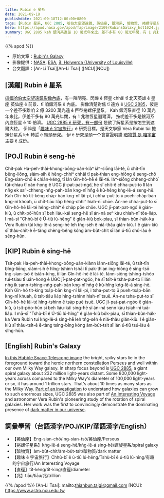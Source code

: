 ```yaml
---
title: Rubin ê 星系
date: 2021-09-18
publishdate: 2021-09-18T12:00:00+0800
tags: [Rubin 星系, UGC 2885, 哈伯太空望遠鏡, 英仙座, 銀河系, 暗物質, 捲螺仔星系]
hero: https://apod.nasa.gov/apod/fap/image/2109/RubinsGalaxy_hst1024.jpg
summary: UGC 2885 kah 銀河系直徑 10 萬光年來比，差不多有 80 萬光年闊，有 1 兆粒恆星遐爾濟。差不多是銀河系內底恆星 ê 10 倍濟。
---
```


{{% apod %}}

- 原始文章：[Rubin's Galaxy](https://apod.nasa.gov/apod/ap210918.html)
- 影像提供：[NASA](https://www.nasa.gov/), [ESA](https://www.spacetelescope.org/), [B. Holwerda (University of Louisville)](http://www.physics.louisville.edu/bholwerda/Welcome.html)
- 台文翻譯：[An-Li Tsai][An-Li Tsai] ([NCU][NCU])

## [漢羅] Rubin ê 星系
[這幅哈伯太空望遠鏡影像內底][In this Hubble Space Telescope image]，有一陣明亮、閃爍 ê 恆星 chhāi tī 北天英雄 ê 星座 英仙座 ê 前景、tī 咱銀河系 ê 內底。
影像清楚對焦 tī 遠方 ê [UGC 2885][UGC 2885]，彼是一个差不多離咱 2 億 3200 萬光遠 ê 巨型捲螺仔星系。
Kah 銀河系直徑 10 萬光年來比，伊差不多有 80 萬光年闊，有 1 兆粒恆星遐爾濟。
按呢差不多是銀河系內底恆星 ê 10 倍濟。
[UGC 2885 ê 研究，有一部份][Part of an investigation] 是欲了解星系是按怎生到遮爾大粒。
伊嘛是「[趣味 ê 宇宙旅行][An Interesting Voyage]」ê 研究目標，是天文學家 Vera Rubin tùi 捲螺仔星系 leh 轉踅 ê 領頭研究。
伊 ê 研究是頭一个會當證明講 [暗物質 是 咱宇宙][dark matter in our universe] 主要 ê 成份。

## [POJ] Rubin ê seng-hē
Chit-pak Ha-peh-thài-khong-bōng-oán-kiàⁿ iáⁿ-siōng lāi-té, ū chi̍t-tīn bêng-liōng, siám-sih ê hêng-chhiⁿ chhāi tī pak-thian eng-hiông ê seng-chō Eng-sian-chō ê chiân-kéng, tī lán Gîn-hô-hē ê lāi-té.
Iáⁿ-siōng chheng-chhó͘ tùi-chiau tī oán-hong ê UGC jī-pat-pat-ngó͘, he sī chi̍t-ê chha-put-to lî lán nn̄g ek saⁿ-chheng-nn̄g-pah-bān kng-nî hn̄g ê kū-hêng kńg-lê-á seng-hē.
Kah Gîn-hô ti̍t-kèng cha̍p-bān kng-nî lâi-pí, i chha-put-to ū poeh-cha̍p-bān kng-nî khoah, ū chi̍t-tiāu lia̍p hêng-chhiⁿ hiah-nī chōe.
Án-ne chha-put-to sī Gîn-hô-hē lāi-té hêng-chhiⁿ ê cha̍p pōe chōe.
UGC jī-pat-pat-ngó͘ ê gián-kiù, ū chi̍t-pō͘-hūn sī beh liáu-kái seng-hē sī án-ná seⁿ kàu chiah-nī tōa-lia̍p.
I mā-sī "Chhù-bī ê Ú-tiū lú-hêng" ê gián-kiù bo̍k-piau, sī thian-bûn-ha̍k-ka Vera Rubin tùi kńg-lê-á seng-hē leh tńg-se̍h ê niá-thâu gián-kiù.
I ê gián-kiù sī thâu-chi̍t-ê ē-tàng chèng-bêng kóng àm-bu̍t-chit sī lán ú-tiū chú-iàu ê sêng-hūn.

## [KIP] Rubin ê sing-hē
Tsit-pak Ha-peh-thài-khong-bōng-uán-kiànn iánn-siōng lāi-té, ū tsi̍t-tīn bîng-liōng, siám-sih ê hîng-tshinn tshāi tī pak-thian ing-hiông ê sing-tsō Ing-sian-tsō ê tsiân-kíng, tī lán Gîn-hô-hē ê lāi-té.
Iánn-siōng tshing-tshóo tuì-tsiau tī uán-hong ê UGC jī-pat-pat-ngóo, he sī tsi̍t-ê tsha-put-to lî lán nn̄g ik sann-tshing-nn̄g-pah-bān kng-nî hn̄g ê kū-hîng kńg-lê-á sing-hē.
Kah Gîn-hô ti̍t-kìng tsa̍p-bān kng-nî lâi-pí, i tsha-put-to ū pueh-tsa̍p-bān kng-nî khuah, ū tsi̍t-tiāu lia̍p hîng-tshinn hiah-nī tsuē.
Án-ne tsha-put-to sī Gîn-hô-hē lāi-té hîng-tshinn ê tsa̍p puē tsuē.
UGC jī-pat-pat-ngóo ê gián-kiù, ū tsi̍t-pōo-hūn sī beh liáu-kái sing-hē sī án-ná senn kàu tsiah-nī tuā-lia̍p.
I mā-sī "Tshù-bī ê Ú-tiū lú-hîng" ê gián-kiù bo̍k-piau, sī thian-bûn-ha̍k-ka Vera Rubin tuì kńg-lê-á sing-hē leh tńg-se̍h ê niá-thâu gián-kiù.
I ê gián-kiù sī thâu-tsi̍t-ê ē-tàng tsìng-bîng kóng àm-bu̍t-tsit sī lán ú-tiū tsú-iàu ê sîng-hūn.

## [English] Rubin's Galaxy
[In this Hubble Space Telescope image][In this Hubble Space Telescope image] the bright, spiky stars lie in the foreground toward the heroic northern constellation Perseus and well within our own Milky Way galaxy.
In sharp focus beyond is [UGC 2885][UGC 2885], a giant spiral galaxy about 232 million light-years distant.
Some 800,000 light-years across compared to the Milky Way's diameter of 100,000 light-years or so, it has around 1 trillion stars.
That's about 10 times as many stars as the Milky Way.
[Part of an investigation][Part of an investigation] to understand how galaxies can grow to such enormous sizes, UGC 2885 was also part of [An Interesting Voyage][An Interesting Voyage] and astronomer Vera Rubin's pioneering study of the rotation of spiral galaxies.
Her work was the first to convincingly demonstrate the dominating presence of [dark matter in our universe][dark matter in our universe].

## 詞彙學習（台語漢字/POJ/KIP/華語漢字/English）
- 【英仙座】Eng-sian-chō/Ing-sian-tsō/英仙座/Perseus
- 【捲螺仔星系】kńg-lê-á seng-hē/kńg-lê-á sing-hē/螺旋星系/spiral galaxy
- 【暗物質】àm-bu̍t-chit/àm-bu̍t-tsit/暗物質/dark matter
- 【趣味 ê 宇宙旅行】Chhù-bī ê ú-tiū lú-hêng/Tshù-bī ê ú-tiū lú-hîng/有趣的宇宙旅行/An Interesting Voyage
- 【直徑】ti̍t-kèng/ti̍t-kìng/直徑/diameter
- 【兆】tiāu/tiāu/兆/trillion

{{% /apod %}}
[An-Li Tsai]: mailto:thianbun.taigi@gmail.com
[NCU]: https://www.astro.ncu.edu.tw

[copyright]: https://apod.nasa.gov/apod/fap/lib/about_apod.html#srapply

[In this Hubble Space Telescope image]:https://hubblesite.org/contents/media/images/2020/01/4615-Image
[UGC 2885]:https://ui.adsabs.harvard.edu/abs/1980ApJ...238..471R/abstract
[Part of an investigation]:https://ui.adsabs.harvard.edu/abs/2017hst..prop15107H/abstract
[An Interesting Voyage]:https://www.annualreviews.org/doi/full/10.1146/annurev-astro-081710-102545
[dark matter in our universe]:https://www.space.com/vera-rubin.html
